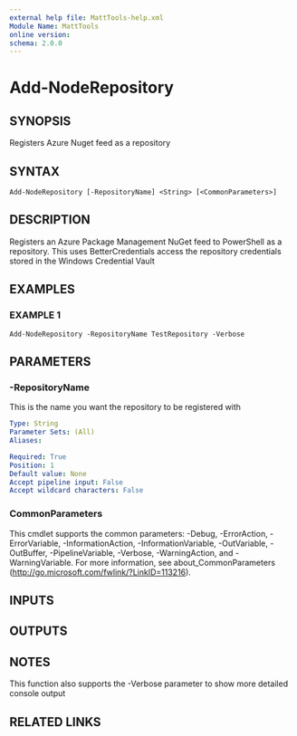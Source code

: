 ```yaml
---
external help file: MattTools-help.xml
Module Name: MattTools
online version:
schema: 2.0.0
---
```


# Add-NodeRepository

## SYNOPSIS
Registers Azure Nuget feed as a repository

## SYNTAX

```
Add-NodeRepository [-RepositoryName] <String> [<CommonParameters>]
```

## DESCRIPTION
Registers an Azure Package Management NuGet feed to PowerShell as a repository.
This uses BetterCredentials access the repository credentials stored in the Windows Credential Vault

## EXAMPLES

### EXAMPLE 1
```
Add-NodeRepository -RepositoryName TestRepository -Verbose
```

## PARAMETERS

### -RepositoryName
This is the name you want the repository to be registered with

```yaml
Type: String
Parameter Sets: (All)
Aliases:

Required: True
Position: 1
Default value: None
Accept pipeline input: False
Accept wildcard characters: False
```

### CommonParameters
This cmdlet supports the common parameters: -Debug, -ErrorAction, -ErrorVariable, -InformationAction, -InformationVariable, -OutVariable, -OutBuffer, -PipelineVariable, -Verbose, -WarningAction, and -WarningVariable.
For more information, see about_CommonParameters (http://go.microsoft.com/fwlink/?LinkID=113216).

## INPUTS

## OUTPUTS

## NOTES
This function also supports the -Verbose parameter to show more detailed console output

## RELATED LINKS
